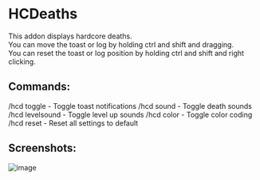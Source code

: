 
# HCDeaths

This addon displays hardcore deaths.   
You can move the toast or log by holding ctrl and shift and dragging.    
You can reset the toast or log position by holding ctrl and shift and right clicking.    


## Commands:
/hcd toggle - Toggle toast notifications
/hcd sound - Toggle death sounds
/hcd levelsound - Toggle level up sounds
/hcd color - Toggle color coding
/hcd reset - Reset all settings to default

## Screenshots:

![image](https://github.com/GryllsAddons/HCDeaths/assets/107083057/ca495c25-c977-40c7-9657-a3634a900dcb)

